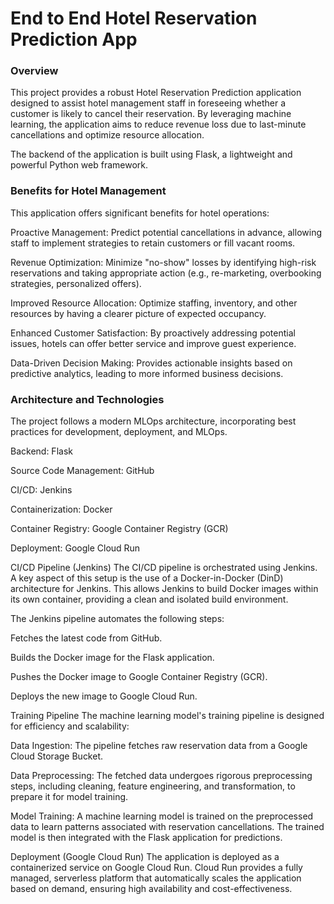# End to End Hotel Reservation Prediction App


### Overview

This project provides a robust Hotel Reservation Prediction application designed to assist hotel management staff in foreseeing whether a customer is likely to cancel their reservation. By leveraging machine learning, the application aims to reduce revenue loss due to last-minute cancellations and optimize resource allocation.

The backend of the application is built using Flask, a lightweight and powerful Python web framework.

### Benefits for Hotel Management
This application offers significant benefits for hotel operations:

Proactive Management: Predict potential cancellations in advance, allowing staff to implement strategies to retain customers or fill vacant rooms.

Revenue Optimization: Minimize "no-show" losses by identifying high-risk reservations and taking appropriate action (e.g., re-marketing, overbooking strategies, personalized offers).

Improved Resource Allocation: Optimize staffing, inventory, and other resources by having a clearer picture of expected occupancy.

Enhanced Customer Satisfaction: By proactively addressing potential issues, hotels can offer better service and improve guest experience.

Data-Driven Decision Making: Provides actionable insights based on predictive analytics, leading to more informed business decisions.

### Architecture and Technologies
The project follows a modern MLOps architecture, incorporating best practices for development, deployment, and MLOps.

Backend: Flask

Source Code Management: GitHub

CI/CD: Jenkins

Containerization: Docker

Container Registry: Google Container Registry (GCR)

Deployment: Google Cloud Run

CI/CD Pipeline (Jenkins)
The CI/CD pipeline is orchestrated using Jenkins. A key aspect of this setup is the use of a Docker-in-Docker (DinD) architecture for Jenkins. This allows Jenkins to build Docker images within its own container, providing a clean and isolated build environment.

The Jenkins pipeline automates the following steps:

Fetches the latest code from GitHub.

Builds the Docker image for the Flask application.

Pushes the Docker image to Google Container Registry (GCR).

Deploys the new image to Google Cloud Run.

Training Pipeline
The machine learning model's training pipeline is designed for efficiency and scalability:

Data Ingestion: The pipeline fetches raw reservation data from a Google Cloud Storage Bucket.

Data Preprocessing: The fetched data undergoes rigorous preprocessing steps, including cleaning, feature engineering, and transformation, to prepare it for model training.

Model Training: A machine learning model is trained on the preprocessed data to learn patterns associated with reservation cancellations. The trained model is then integrated with the Flask application for predictions.

Deployment (Google Cloud Run)
The application is deployed as a containerized service on Google Cloud Run. Cloud Run provides a fully managed, serverless platform that automatically scales the application based on demand, ensuring high availability and cost-effectiveness.
